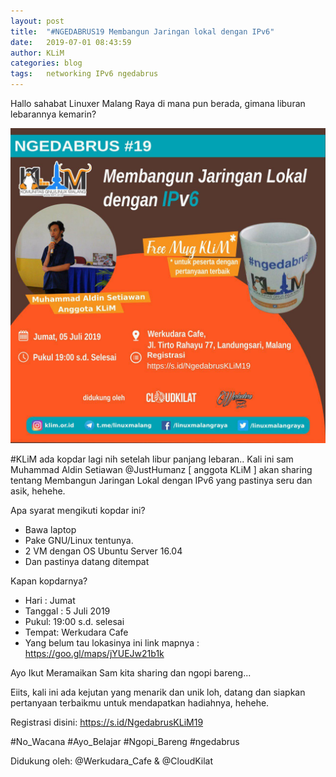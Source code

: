 ```yaml
---
layout: post
title:  "#NGEDABRUS19 Membangun Jaringan lokal dengan IPv6"
date:   2019-07-01 08:43:59
author: KLiM
categories: blog
tags:	networking IPv6 ngedabrus
---
```


Hallo sahabat Linuxer Malang Raya di mana pun berada, gimana liburan lebarannya kemarin? 

![Poster Ngedabrus 19](/assets/images/ngedabrus-19.jpg)

\#KLiM ada kopdar lagi nih setelah libur panjang lebaran.. Kali ini sam Muhammad Aldin Setiawan @JustHumanz [ anggota KLiM ] akan sharing tentang Membangun Jaringan Lokal dengan IPv6  yang pastinya seru dan asik, hehehe.

Apa syarat mengikuti kopdar ini?
- Bawa laptop 
- Pake GNU/Linux tentunya.
- 2  VM dengan OS Ubuntu Server 16.04
- Dan pastinya datang ditempat

Kapan kopdarnya? 
- Hari : Jumat 
- Tanggal : 5 Juli 2019 
- Pukul: 19:00 s.d. selesai
- Tempat:  Werkudara Cafe
- Yang belum tau lokasinya ini link mapnya : https://goo.gl/maps/jYUEJw21b1k

Ayo Ikut Meramaikan Sam kita sharing dan ngopi bareng...

Eiits, kali ini ada kejutan yang menarik dan unik loh, datang dan siapkan pertanyaan terbaikmu untuk mendapatkan hadiahnya, hehehe.

Registrasi disini: https://s.id/NgedabrusKLiM19

\#No_Wacana #Ayo_Belajar #Ngopi_Bareng #ngedabrus

Didukung oleh: @Werkudara_Cafe & @CloudKilat